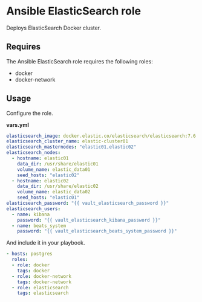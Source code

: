 # Ansible ElasticSearch role

Deploys ElasticSearch Docker cluster.

## Requires

The Ansible ElasticSearch role requires the following roles:

* docker
* docker-network

## Usage

Configure the role.

**vars.yml**

```yml
elasticsearch_image: docker.elastic.co/elasticsearch/elasticsearch:7.6.1
elasticsearch_cluster_name: elastic-cluster01
elasticsearch_masternodes: "elastic01,elastic02"
elasticsearch_nodes:
  - hostname: elastic01
    data_dir: /usr/share/elastic01
    volume_name: elastic_data01
    seed_hosts: "elastic02"
  - hostname: elastic02
    data_dir: /usr/share/elastic02
    volume_name: elastic_data02
    seed_hosts: "elastic01"
elasticsearch_password: "{{ vault_elasticsearch_password }}"
elasticsearch_users:
  - name: kibana
    password: "{{ vault_elasticsearch_kibana_password }}"
  - name: beats_system
    password: "{{ vault_elasticsearch_beats_system_password }}"
```

And include it in your playbook.

```yml
- hosts: postgres
  roles:
  - role: docker
    tags: docker
  - role: docker-network
    tags: docker-network
  - role: elasticsearch
    tags: elasticsearch
```
